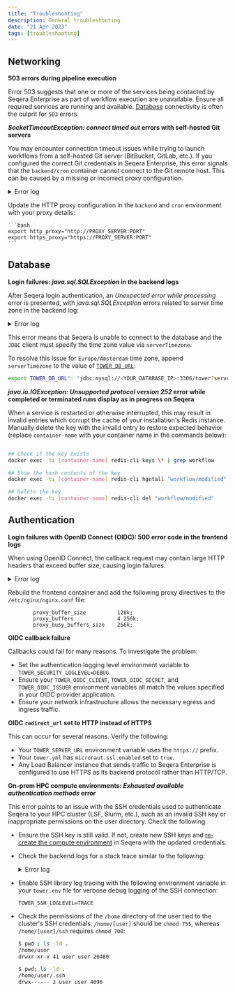 ```yaml
---
title: "Troubleshooting"
description: General troubleshooting
date: "21 Apr 2023"
tags: [troubleshooting]
---
```


## Networking

**503 errors during pipeline execution**

Error 503 suggests that one or more of the services being contacted by Seqera Enterprise as part of workflow execution are unavailable. Ensure all required services are running and available. [Database](./configuration/overview#tower-and-redis-databases) connectivity is often the culprit for `503` errors.

**_SocketTimeoutException: connect timed out_ errors with self-hosted Git servers**

You may encounter connection timeout issues while trying to launch workflows from a self-hosted Git server (BitBucket, GitLab, etc.). If you configured the correct Git credentials in Seqera Enterprise, this error signals that the `backend/cron` container cannot connect to the Git remote host. This can be caused by a missing or incorrect proxy configuration.

  <details>
    <summary>Error log</summary>

```bash

ERROR i.s.t.c.GlobalErrorController - Unexpected error while processing - Error ID: 6h3HBUkaPe03vgzoDPc5HO
java.net.SocketTimeoutException: connect timed out
        at java.base/java.net.PlainSocketImpl.socketConnect(Native Method)
        at java.base/java.net.AbstractPlainSocketImpl.doConnect(AbstractPlainSocketImpl.java:399)
        at java.base/java.net.AbstractPlainSocketImpl.connectToAddress(AbstractPlainSocketImpl.java:242)
        at java.base/java.net.AbstractPlainSocketImpl.connect(AbstractPlainSocketImpl.java:224)
        at java.base/java.net.SocksSocketImpl.connect(SocksSocketImpl.java:392)
        at java.base/java.net.Socket.connect(Socket.java:609)
        at java.base/sun.security.ssl.SSLSocketImpl.connect(SSLSocketImpl.java:289)
        at java.base/sun.net.NetworkClient.doConnect(NetworkClient.java:177)
        at java.base/sun.net.www.http.HttpClient.openServer(HttpClient.java:474)
        at java.base/sun.net.www.http.HttpClient.openServer(HttpClient.java:569)
        at java.base/sun.net.www.protocol.https.HttpsClient.<init>(HttpsClient.java:265)
        at java.base/sun.net.www.protocol.https.HttpsClient.New(HttpsClient.java:372)
        at java.base/sun.net.www.protocol.https.AbstractDelegateHttpsURLConnection.getNewHttpClient(AbstractDelegateHttpsURLConnection.java:203)
        at java.base/sun.net.www.protocol.http.HttpURLConnection.plainConnect0(HttpURLConnection.java:1187)
        at java.base/sun.net.www.protocol.http.HttpURLConnection.plainConnect(HttpURLConnection.java:1081)
        at java.base/sun.net.www.protocol.https.AbstractDelegateHttpsURLConnection.connect(AbstractDelegateHttpsURLConnection.java:189)
        at java.base/sun.net.www.protocol.http.HttpURLConnection.getInputStream0(HttpURLConnection.java:1592)
        at java.base/sun.net.www.protocol.http.HttpURLConnection.getInputStream(HttpURLConnection.java:1520)
        at java.base/java.net.HttpURLConnection.getResponseCode(HttpURLConnection.java:527)
        at java.base/sun.net.www.protocol.https.HttpsURLConnectionImpl.getResponseCode(HttpsURLConnectionImpl.java:334)
        at nextflow.scm.RepositoryProvider.checkResponse(RepositoryProvider.groovy:167)
        at nextflow.scm.RepositoryProvider.invoke(RepositoryProvider.groovy:136)
        at nextflow.scm.RepositoryProvider.memoizedMethodPriv$invokeAndParseResponseString(RepositoryProvider.groovy:218)
        at java.base/jdk.internal.reflect.NativeMethodAccessorImpl.invoke0(Native Method)
        at java.base/jdk.internal.reflect.NativeMethodAccessorImpl.invoke(NativeMethodAccessorImpl.java:62)
        at java.base/jdk.internal.reflect.DelegatingMethodAccessorImpl.invoke(DelegatingMethodAccessorImpl.java:43)
        at java.base/java.lang.reflect.Method.invoke(Method.java:566)
        at org.codehaus.groovy.reflection.CachedMethod.invoke(CachedMethod.java:107)
        at groovy.lang.MetaMethod.doMethodInvoke(MetaMethod.java:323)
        at groovy.lang.MetaClassImpl.invokeMethod(MetaClassImpl.java:1259)
        at groovy.lang.MetaClassImpl.invokeMethod(MetaClassImpl.java:1026)
        at org.codehaus.groovy.runtime.InvokerHelper.invokePogoMethod(InvokerHelper.java:1029)
        at org.codehaus.groovy.runtime.InvokerHelper.invokeMethod(InvokerHelper.java:1012)
        at org.codehaus.groovy.runtime.InvokerHelper.invokeMethodSafe(InvokerHelper.java:101)
        at nextflow.scm.RepositoryProvider$_closure2.doCall(RepositoryProvider.groovy)
        at java.base/jdk.internal.reflect.NativeMethodAccessorImpl.invoke0(Native Method)
        at java.base/jdk.internal.reflect.NativeMethodAccessorImpl.invoke(NativeMethodAccessorImpl.java:62)
        at java.base/jdk.internal.reflect.DelegatingMethodAccessorImpl.invoke(DelegatingMethodAccessorImpl.java:43)
        at java.base/java.lang.reflect.Method.invoke(Method.java:566)
        at org.codehaus.groovy.reflection.CachedMethod.invoke(CachedMethod.java:107)
        at groovy.lang.MetaMethod.doMethodInvoke(MetaMethod.java:323)
        at org.codehaus.groovy.runtime.metaclass.ClosureMetaClass.invokeMethod(ClosureMetaClass.java:263)
        at groovy.lang.MetaClassImpl.invokeMethod(MetaClassImpl.java:1026)
        at groovy.lang.Closure.call(Closure.java:412)
        at org.codehaus.groovy.runtime.memoize.Memoize$MemoizeFunction.lambda$call$0(Memoize.java:137)
        at org.codehaus.groovy.runtime.memoize.ConcurrentCommonCache.getAndPut(ConcurrentCommonCache.java:137)
        at org.codehaus.groovy.runtime.memoize.ConcurrentCommonCache.getAndPut(ConcurrentCommonCache.java:113)
        at org.codehaus.groovy.runtime.memoize.Memoize$MemoizeFunction.call(Memoize.java:136)
        at groovy.lang.Closure.call(Closure.java:428)
        at nextflow.scm.RepositoryProvider.invokeAndParseResponse(RepositoryProvider.groovy)
        at java.base/jdk.internal.reflect.NativeMethodAccessorImpl.invoke0(Native Method)
        at java.base/jdk.internal.reflect.NativeMethodAccessorImpl.invoke(NativeMethodAccessorImpl.java:62)
        at java.base/jdk.internal.reflect.DelegatingMethodAccessorImpl.invoke(DelegatingMethodAccessorImpl.java:43)
        at java.base/java.lang.reflect.Method.invoke(Method.java:566)
        at org.codehaus.groovy.runtime.callsite.PlainObjectMetaMethodSite.doInvoke(PlainObjectMetaMethodSite.java:43)
        at org.codehaus.groovy.runtime.callsite.PogoMetaMethodSite$PogoCachedMethodSiteNoUnwrapNoCoerce.invoke(PogoMetaMethodSite.java:193)
        at org.codehaus.groovy.runtime.callsite.PogoMetaMethodSite.callCurrent(PogoMetaMethodSite.java:61)
        at org.codehaus.groovy.runtime.callsite.AbstractCallSite.callCurrent(AbstractCallSite.java:185)
        at nextflow.scm.BitbucketRepositoryProvider.getCloneUrl(BitbucketRepositoryProvider.groovy:114)
        at nextflow.scm.AssetManager.memoizedMethodPriv$getGitRepositoryUrl(AssetManager.groovy:394)
        at java.base/jdk.internal.reflect.NativeMethodAccessorImpl.invoke0(Native Method)
        at java.base/jdk.internal.reflect.NativeMethodAccessorImpl.invoke(NativeMethodAccessorImpl.java:62)
        at java.base/jdk.internal.reflect.DelegatingMethodAccessorImpl.invoke(DelegatingMethodAccessorImpl.java:43)
        at java.base/java.lang.reflect.Method.invoke(Method.java:566)
        at org.codehaus.groovy.reflection.CachedMethod.invoke(CachedMethod.java:107)
        at groovy.lang.MetaMethod.doMethodInvoke(MetaMethod.java:323)
        at groovy.lang.MetaClassImpl.invokeMethod(MetaClassImpl.java:1259)
        at groovy.lang.MetaClassImpl.invokeMethod(MetaClassImpl.java:1026)
        at org.codehaus.groovy.runtime.InvokerHelper.invokePogoMethod(InvokerHelper.java:1029)
        at org.codehaus.groovy.runtime.InvokerHelper.invokeMethod(InvokerHelper.java:1012)
        at org.codehaus.groovy.runtime.InvokerHelper.invokeMethodSafe(InvokerHelper.java:101)
        at nextflow.scm.AssetManager$_closure1.doCall(AssetManager.groovy)
        at nextflow.scm.AssetManager$_closure1.doCall(AssetManager.groovy)
        at java.base/jdk.internal.reflect.NativeMethodAccessorImpl.invoke0(Native Method)
        at java.base/jdk.internal.reflect.NativeMethodAccessorImpl.invoke(NativeMethodAccessorImpl.java:62)
        at java.base/jdk.internal.reflect.DelegatingMethodAccessorImpl.invoke(DelegatingMethodAccessorImpl.java:43)
        at java.base/java.lang.reflect.Method.invoke(Method.java:566)
        at org.codehaus.groovy.reflection.CachedMethod.invoke(CachedMethod.java:107)
        at groovy.lang.MetaMethod.doMethodInvoke(MetaMethod.java:323)
        at org.codehaus.groovy.runtime.metaclass.ClosureMetaClass.invokeMethod(ClosureMetaClass.java:263)
        at groovy.lang.MetaClassImpl.invokeMethod(MetaClassImpl.java:1026)
        at groovy.lang.Closure.call(Closure.java:412)
        at org.codehaus.groovy.runtime.memoize.Memoize$MemoizeFunction.lambda$call$0(Memoize.java:137)
        at org.codehaus.groovy.runtime.memoize.ConcurrentCommonCache.getAndPut(ConcurrentCommonCache.java:137)
        at org.codehaus.groovy.runtime.memoize.ConcurrentCommonCache.getAndPut(ConcurrentCommonCache.java:113)
        at org.codehaus.groovy.runtime.memoize.Memoize$MemoizeFunction.call(Memoize.java:136)
        at groovy.lang.Closure.call(Closure.java:406)
        at nextflow.scm.AssetManager.getGitRepositoryUrl(AssetManager.groovy)

```

  </details>

Update the HTTP proxy configuration in the `backend` and `cron` environment with your proxy details:

    ```bash
    export http_proxy="http://PROXY_SERVER:PORT"
    export https_proxy="https://PROXY_SERVER:PORT"
    ```

## Database

**Login failures: _java.sql.SQLException_ in the backend logs**

After Seqera login authentication, an _Unexpected error while processing_ error is presented, with _java.sql.SQLException_ errors related to server time zone in the backend log:

  <details>
    <summary>Error log</summary>

```
io.micronaut.transaction.exceptions.CannotCreateTransactionException: Could not open Hibernate Session for transaction
…
Caused by: org.hibernate.exception.GenericJDBCException: Unable to acquire JDBC Connection
…
java.sql.SQLException: The server time zone value 'CEST' is unrecognized or represents more than one time zone. You must configure either the server or JDBC driver (via the 'serverTimezone' configuration property) to use a more specific time zone value if you want to utilize time zone support.
…
```

  </details>

This error means that Seqera is unable to connect to the database and the `JDBC` client must specify the time zone value via `serverTimezone`.

To resolve this issue for `Europe/Amsterdam` time zone, append `serverTimezone` to the value of [`TOWER_DB_URL`](./configuration/overview#tower-and-redis-databases):

```bash
export TOWER_DB_URL": "jdbc:mysql://<YOUR_DATABASE_IP>:3306/tower?serverTimezone=Europe/Amsterdam"
```

**_java.io.IOException: Unsupported protocol version 252_ error while completed or terminated runs display as in progress on Seqera**

When a service is restarted or otherwise interrupted, this may result in invalid entries which corrupt the cache of your installation's Redis instance. Manually delete the key with the invalid entry to restore expected behavior (replace `container-name` with your container name in the commands below):

```bash

## Check if the key exists
docker exec -ti [container-name] redis-cli keys \* | grep workflow

## Show the hash contents of the key
docker exec -ti [container-name] redis-cli hgetall "workflow/modified"

## Delete the key
docker exec -ti [container-name] redis-cli del "workflow/modified"
```

## Authentication

**Login failures with OpenID Connect (OIDC): 500 error code in the frontend logs**

When using OpenID Connect, the callback request may contain large HTTP headers that exceed buffer size, causing login failures.

  <details>
    <summary>Error log</summary>

```bash

  *8317 upstream sent too big header while reading response header from upstream, client: 10.170.157.186, server: localhost, request: "GET /oauth/callback

```

  </details>

Rebuild the frontend container and add the following proxy directives to the `/etc/nginx/nginx.conf` file:

```
        proxy_buffer_size          128k;
        proxy_buffers              4 256k;
        proxy_busy_buffers_size    256k;
```

**OIDC callback failure**

Callbacks could fail for many reasons. To investigate the problem:

- Set the authentication logging level environment variable to `TOWER_SECURITY_LOGLEVEL=DEBUG`.
- Ensure your `TOWER_OIDC_CLIENT`, `TOWER_OIDC_SECRET`, and `TOWER_OIDC_ISSUER` environment variables all match the values specified in your OIDC provider application.
- Ensure your network infrastructure allows the necessary egress and ingress traffic.

**OIDC `redirect_url` set to HTTP instead of HTTPS**

This can occur for several reasons. Verify the following:

- Your `TOWER_SERVER_URL` environment variable uses the `https://` prefix.
- Your `tower.yml` has `micronaut.ssl.enabled` set to `true`.
- Any Load Balancer instance that sends traffic to Seqera Enterprise is configured to use HTTPS as its backend protocol rather than HTTP/TCP.

**On-prem HPC compute environments: _Exhausted available authentication methods_ error**

This error points to an issue with the SSH credentials used to authenticate Seqera to your HPC cluster (LSF, Slurm, etc.), such as an invalid SSH key or inappropriate permissions on the user directory. Check the following:

- Ensure the SSH key is still valid. If not, create new SSH keys and [re-create the compute environment](../compute-envs/hpc) in Seqera with the updated credentials.

- Check the backend logs for a stack trace similar to the following:

    <details>
      <summary>Error log</summary>

        ```
        [io-executor-thread-2] 10.42.0.1 ERROR i.s.t.c.GlobalErrorController - Unexpected error while processing - Error ID: 5d7rDpS8pByF8YqfUVPvB4
        net.schmizz.sshj.userauth.UserAuthException: Exhausted available authentication methods
            at net.schmizz.sshj.SSHClient.auth(SSHClient.java:227)
            at net.schmizz.sshj.SSHClient.authPublickey(SSHClient.java:342)
            at net.schmizz.sshj.SSHClient.authPublickey(SSHClient.java:360)
            at io.seqera.tower.service.platform.ssh.SSHClientFactory.createClient(SSHClientFactory.groovy:110)
        ..
        ..
        Caused by: net.schmizz.sshj.userauth.UserAuthException: Problem getting public key from PKCS5KeyFile{resource=[PrivateKeyStringResource]}
            at net.schmizz.sshj.userauth.method.KeyedAuthMethod.putPubKey(KeyedAuthMethod.java:47)
            at net.schmizz.sshj.userauth.method.AuthPublickey.buildReq(AuthPublickey.java:62)
            at net.schmizz.sshj.userauth.method.AuthPublickey.buildReq(AuthPublickey.java:81)
            at net.schmizz.sshj.userauth.method.AbstractAuthMethod.request(AbstractAuthMethod.java:68)
            at net.schmizz.sshj.userauth.UserAuthImpl.authenticate(UserAuthImpl.java:73)
            at net.schmizz.sshj.SSHClient.auth(SSHClient.java:221)
            ... 91 common frames omitted
        Caused by: net.schmizz.sshj.userauth.keyprovider.PKCS5KeyFile$FormatException: Length mismatch: 1152 != 1191
            at net.schmizz.sshj.userauth.keyprovider.PKCS5KeyFile$ASN1Data.<init>(PKCS5KeyFile.java:248)
        ```

    </details>

- Enable SSH library log tracing with the following environment variable in your `tower.env` file for verbose debug logging of the SSH connection:

  ```env
  TOWER_SSH_LOGLEVEL=TRACE
  ```

- Check the permissions of the `/home` directory of the user tied to the cluster's SSH credentials. `/home/[user]` should be `chmod 755`, whereas `/home/[user]/ssh` requires `chmod 700`:

  ```bash
  $ pwd ; ls -ld .
  /home/user
  drwxr-xr-x 41 user user 20480

  $ pwd; ls -ld .
  /home/user/.ssh
  drwx------ 2 user user 4096

  ```
